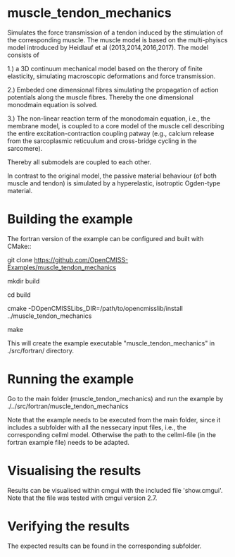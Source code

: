 # muscle_tendon_mechanics

Simulates the force transmission of a tendon induced by the stimulation of the corresponding muscle.
The muscle model is based on the multi-phyiscs model introduced by Heidlauf et al (2013,2014,2016,2017). The model consists of

  1.) a 3D continuum mechanical model based on the therory of finite elasticity, simulating macroscopic deformations and force transmission.
  
  2.) Embeded one dimensional fibres simulating the propagation of action potentials along the muscle fibres. Thereby the one dimensional monodmain equation is solved.
  
  3.) The non-linear reaction term of the monodomain equation, i.e., the membrane model, is coupled to a core model of the muscle cell describing the entire excitation-contraction coupling patway (e.g., calcium release from the sarcoplasmic reticuulum and cross-bridge cycling in the sarcomere).
  
Thereby all submodels are coupled to each other.

In contrast to the original model, the passive material behaviour (of both muscle and tendon) is simulated by a hyperelastic, isotroptic Ogden-type material. 

# Building the example 

The fortran version of the example can be configured and built with CMake::

  git clone https://github.com/OpenCMISS-Examples/muscle_tendon_mechanics
  
  mkdir build
  
  cd build
  
  cmake -DOpenCMISSLibs_DIR=/path/to/opencmisslib/install ../muscle_tendon_mechanics
  
  make

This will create the example executable "muscle_tendon_mechanics" in ./src/fortran/ directory.

# Running the example

Go to the main folder (muscle_tendon_mechanics) and run the example by
  ./../src/fortran/muscle_tendon_mechanics
  
Note that the example needs to be executed from the main folder, since it includes a subfolder with all the nessecary input files, i.e., the corresponding cellml model. Otherwise the path to the cellml-file (in the fortran example file) needs to be adapted.
  
# Visualising the results 

Results can be visualised within cmgui with the included file 'show.cmgui'. Note that the file was tested with cmgui version 2.7.

# Verifying the results

The expected results can be found in the corresponding subfolder.
